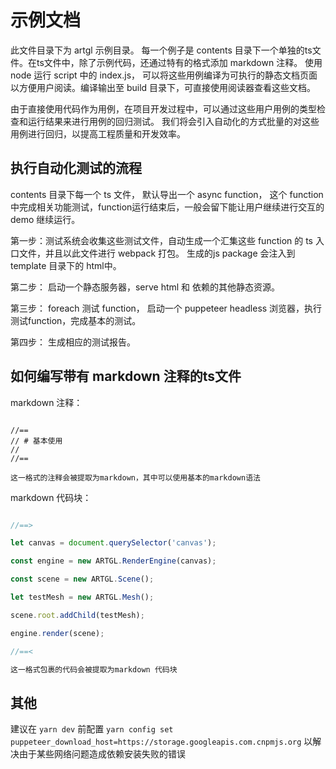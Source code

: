 # 示例文档

此文件目录下为 artgl 示例目录。 每一个例子是 contents 目录下一个单独的ts文件。在ts文件中，除了示例代码，还通过特有的格式添加 markdown 注释。 使用 node 运行 script 中的 index.js， 可以将这些用例编译为可执行的静态文档页面以方便用户阅读。编译输出至 build 目录下，可直接使用阅读器查看这些文档。 

由于直接使用代码作为用例，在项目开发过程中，可以通过这些用户用例的类型检查和运行结果来进行用例的回归测试。 我们将会引入自动化的方式批量的对这些用例进行回归，以提高工程质量和开发效率。

## 执行自动化测试的流程

contents 目录下每一个 ts 文件， 默认导出一个 async function， 这个 function 中完成相关功能测试，function运行结束后，一般会留下能让用户继续进行交互的 demo 继续运行。

第一步：测试系统会收集这些测试文件，自动生成一个汇集这些 function 的 ts 入口文件，并且以此文件进行 webpack 打包。 生成的js package 会注入到 template 目录下的 html中。 

第二步： 启动一个静态服务器，serve html 和 依赖的其他静态资源。

第三步： foreach 测试 function， 启动一个 puppeteer headless 浏览器，执行测试function，完成基本的测试。

第四步： 生成相应的测试报告。

## 如何编写带有 markdown 注释的ts文件


markdown 注释：

```

//==
// # 基本使用
//
//==

这一格式的注释会被提取为markdown，其中可以使用基本的markdown语法

```

markdown 代码块：

``` ts

//==>

let canvas = document.querySelector('canvas');

const engine = new ARTGL.RenderEngine(canvas);

const scene = new ARTGL.Scene();

let testMesh = new ARTGL.Mesh();

scene.root.addChild(testMesh);

engine.render(scene);

//==<

这一格式包裹的代码会被提取为markdown 代码块

```

## 其他

建议在 `yarn dev` 前配置 `yarn config set puppeteer_download_host=https://storage.googleapis.com.cnpmjs.org`  以解决由于某些网络问题造成依赖安装失败的错误
